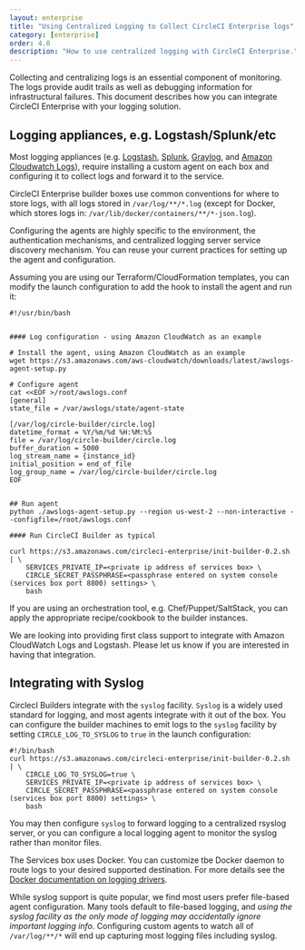 ```yaml
---
layout: enterprise
title: "Using Centralized Logging to Collect CircleCI Enterprise logs"
category: [enterprise]
order: 4.0
description: "How to use centralized logging with CircleCI Enterprise."
---
```


Collecting and centralizing logs is an essential component of monitoring.  The
logs provide audit trails as well as debugging information for infrastructural
failures.  This document describes how you can integrate CircleCI Enterprise
with your logging solution.

## Logging appliances, e.g. Logstash/Splunk/etc

Most logging appliances (e.g. [Logstash](https://www.elastic.co/products/logstash),
[Splunk](http://www.splunk.com/), [Graylog](https://www.graylog.org/), and
[Amazon Cloudwatch Logs](https://aws.amazon.com/cloudwatch/details/#log-monitoring)), require
installing a custom agent on each box and configuring it to collect logs and
forward it to the service.

CircleCI Enterprise builder boxes use common conventions for where to store logs, with all logs stored in `/var/log/**/*.log` (except for Docker, which stores logs in:
`/var/lib/docker/containers/**/*-json.log`).

Configuring the agents are highly specific to the environment, the
authentication mechanisms, and centralized logging server service discovery
mechanism.  You can reuse your current practices for setting up the agent and
configuration.

Assuming you are using our Terraform/CloudFormation templates, you can modify
the launch configuration to add the hook to install the agent and run it:

```
#!/usr/bin/bash


#### Log configuration - using Amazon CloudWatch as an example

# Install the agent, using Amazon CloudWatch as an example
wget https://s3.amazonaws.com/aws-cloudwatch/downloads/latest/awslogs-agent-setup.py

# Configure agent
cat <<EOF >/root/awslogs.conf
[general]
state_file = /var/awslogs/state/agent-state

[/var/log/circle-builder/circle.log]
datetime_format = %Y/%m/%d %H:%M:%S
file = /var/log/circle-builder/circle.log
buffer_duration = 5000
log_stream_name = {instance_id}
initial_position = end_of_file
log_group_name = /var/log/circle-builder/circle.log
EOF


## Run agent
python ./awslogs-agent-setup.py --region us-west-2 --non-interactive --configfile=/root/awslogs.conf

#### Run CircleCI Builder as typical

curl https://s3.amazonaws.com/circleci-enterprise/init-builder-0.2.sh | \
    SERVICES_PRIVATE_IP=<private ip address of services box> \
    CIRCLE_SECRET_PASSPHRASE=<passphrase entered on system console (services box port 8800) settings> \
    bash
```

If you are using an orchestration tool, e.g. Chef/Puppet/SaltStack, you can apply the appropriate recipe/cookbook to the builder instances.

We are looking into providing first class support to integrate with Amazon CloudWatch Logs and Logstash. Please let us know if you are interested in having that integration.

## Integrating with Syslog

CirclecI Builders integrate with the `syslog` facility.  `Syslog` is a widely used standard for logging, and most agents integrate with it out of the box.  You can configure the builder machines to emit logs to the `syslog` facility by setting `CIRCLE_LOG_TO_SYSLOG` to `true` in the launch configuration:

```
#!/bin/bash
curl https://s3.amazonaws.com/circleci-enterprise/init-builder-0.2.sh | \
    CIRCLE_LOG_TO_SYSLOG=true \
    SERVICES_PRIVATE_IP=<private ip address of services box> \
    CIRCLE_SECRET_PASSPHRASE=<passphrase entered on system console (services box port 8800) settings> \
    bash
```

You may then configure `syslog` to forward logging to a centralized rsyslog server, or you can configure a local logging agent to monitor the syslog rather than monitor files.

The Services box uses Docker.  You can customize tbe Docker daemon to route logs to your desired supported destination.  For more details see the [Docker documentation on logging drivers](https://docs.docker.com/engine/reference/logging/overview/).

While syslog support is quite popular, we find most users prefer file-based
agent configuration.  Many tools default to file-based logging, and _using the
syslog facility as the only mode of logging may accidentally ignore important
logging info_.  Configuring custom agents to watch all of `/var/log/**/*` will end up
capturing most logging files including syslog.
